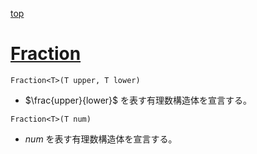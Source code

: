 [top](../README.md)

# [Fraction](./frac.hpp)

`Fraction<T>(T upper, T lower)`
- $\frac{upper}{lower}$ を表す有理数構造体を宣言する。

`Fraction<T>(T num)`
- $num$ を表す有理数構造体を宣言する。